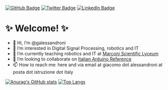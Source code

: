 [![GitHub Badge](https://img.shields.io/github/followers/Tars4815?style=social)](https://github.com/galessandroni?tab=followers)
[![Twitter Badge](https://img.shields.io/twitter/follow/giacaless?style=social)](https://twitter.com/giacaless)
[![LinkedIn Badge](https://img.shields.io/badge/My-LinkedIn-blue)](https://www.linkedin.com/in/giacomo-alessandroni-31007793)

# ✨ Welcome! ✨

- 👋 Hi, I’m @galessandroni
- 👀 I’m interested in Digital Signal Processing, robotics and IT
- 🌱 I’m currently teaching robotics and IT at [Marconi Scientific Lyceum](https://liceogmarconi.edu.it/)
- 💞️ I’m looking to collaborate on [Italian Arduino Reference](https://github.com/arduino/reference-it/)
- 📫 How to reach me: here and via email at giacomo dot alessandroni at posta dot istruzione dot italy

[![Anurag's GitHub stats](https://github-readme-stats.vercel.app/api?username=galessandroni)](https://github.com/anuraghazra/github-readme-stats) [![Top Langs](https://github-readme-stats.vercel.app/api/top-langs/?username=galessandroni)](https://github.com/anuraghazra/github-readme-stats) 
